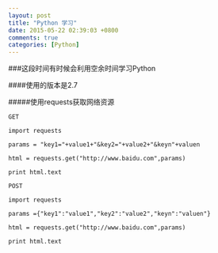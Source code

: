```yaml
---
layout: post
title: "Python 学习"
date: 2015-05-22 02:39:03 +0800
comments: true
categories: [Python]
---
```


###这段时间有时候会利用空余时间学习Python

####使用的版本是2.7

#####使用requests获取网络资源
	
	GET

	import requests
	
	params = "key1="+value1+"&key2="+value2+"&keyn"+valuen
	
	html = requests.get("http://www.baidu.com",params)
	
	print html.text

	POST
	
	import requests
	
	params ={"key1":"value1","key2":"value2","keyn":"valuen"}
	
	html = requests.get("http://www.baidu.com",params)
	
	print html.text
